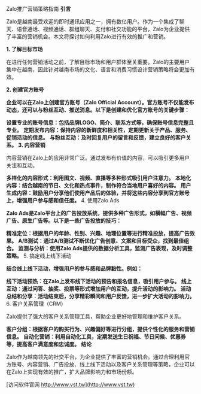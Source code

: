 Zalo推广营销策略指南
**引言**

Zalo是越南最受欢迎的即时通讯应用之一，拥有数亿用户。作为一个集成了聊天、语音通话、视频通话、群组聊天、支付和社交功能的平台，Zalo为企业提供了丰富的营销机会。本文将探讨如何利用Zalo进行有效的推广和营销。

**1. 了解目标市场**

在进行任何营销活动之前，了解目标市场和用户群体至关重要。Zalo的主要用户集中在越南，因此针对越南市场的文化、语言和消费习惯设计营销策略将会更加有效。

**2. 创建官方账号**

**企业可以在Zalo上创建官方账号（Zalo Official Account）。官方账号不仅能发布动态，还可以与粉丝互动、推送消息。以下是创建和优化官方账号的关键步骤：**

**设置专业的账号信息：包括品牌LOGO、简介、联系方式等，确保账号信息完整且专业。**
**定期发布内容：保持内容的新鲜度和相关性，定期更新关于产品、服务、促销活动的信息。**
**与粉丝互动：及时回复用户的留言和反馈，建立良好的客户关系。**
**3. 内容营销**

内容营销在Zalo上的应用非常广泛。通过发布有价值的内容，可以吸引更多用户关注和互动。

**多样化的内容形式：利用图文、视频、直播等多种形式吸引用户注意力。**
**本地化内容：结合越南的节日、文化和热点事件，制作符合当地用户喜好的内容。**
**用户生成内容：鼓励用户分享他们使用产品后的体验，并将这些内容分享到官方账号上，增强用户参与感和信任度。**
4. 使用Zalo Ads

**Zalo Ads是Zalo平台上的广告投放系统，提供多种广告形式，如横幅广告、视频广告、原生广告等。以下是一些广告投放的技巧：**

**精准定位：根据用户的年龄、性别、兴趣、地理位置等进行精准投放，提高广告效果。**
**A/B测试：通过A/B测试不断优化广告创意、文案和目标受众，找到最佳组合。**
**监测与分析：使用Zalo Ads提供的数据分析工具，监测广告表现，及时调整策略。**
5. 搞定线上线下活动

**结合线上线下活动，增强用户的参与感和品牌黏性。例如：**

**线下活动预热：在Zalo上发布线下活动的预告和报名信息，吸引用户参与。**
**线上互动：通过问答、抽奖、投票等形式增加用户的互动，提升活动的影响力。**
**活动总结和分享：活动结束后，分享精彩瞬间和用户反馈，进一步扩大活动的影响力。**
6. 客户关系管理（CRM）

Zalo提供了强大的客户关系管理工具，帮助企业更好地管理和维护客户关系。

**客户分组：根据客户的购买行为、兴趣偏好等进行分组，提供个性化的服务和营销信息。**
**自动化营销：利用自动化工具，定期发送生日祝福、节日问候、优惠券等，提高客户满意度和忠诚度。**
**结论**

Zalo作为越南领先的社交平台，为企业提供了丰富的营销机会。通过合理利用官方账号、内容营销、广告投放、线上线下活动以及客户关系管理等策略，企业可以在Zalo上实现有效的推广，扩大品牌影响力和市场份额。


[访问软件官网 http://www.vst.tw](http://www.vst.tw)
